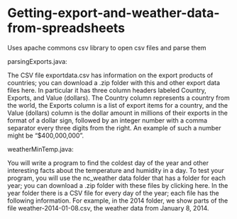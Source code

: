 # Getting-export-and-weather-data-from-spreadsheets
Uses apache commons csv library to open csv files and parse them

parsingExports.java:

The CSV file exportdata.csv has information on the export products of countries; you can download a .zip folder with this and other export data files here. In particular it has three column headers labeled Country, Exports, and Value (dollars). The Country column represents a country from the world, the Exports column is a list of export items for a country, and the Value (dollars) column is the dollar amount in millions of their exports in the format of a dollar sign, followed by an integer number with a comma separator every three digits from the right. An example of such a number might be “$400,000,000”.

weatherMinTemp.java:

You will write a program to find the coldest day of the year and other interesting facts about the temperature and humidity in a day. To test your program, you will use the nc_weather data folder that has a folder for each year; you can download a .zip folder with these files by clicking here. In the year folder there is a CSV file for every day of the year; each file has the following information. For example, in the 2014 folder, we show parts of the file weather-2014-01-08.csv, the weather data from January 8, 2014.
